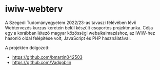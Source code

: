 # iwiw-webterv

A Szegedi Tudományegyetem 2022/23-as tavaszi félévében lévő Webtervezés kurzus keretein belül készült csoportos projektmunka. Célja egy a korábban létező magyar közösségi webalkalmazáshoz, az iWiW-hez hasonló oldal felépítése volt, JavaScript és PHP használatával.

A projekten dolgozott:
- https://github.com/bmartin042503
- https://github.com/Vadgoblin
